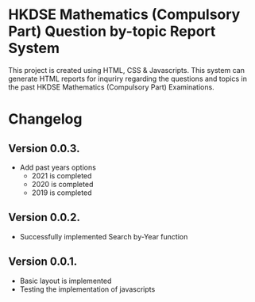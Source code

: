 # HKDSE Mathematics (Compulsory Part) Question by-topic Report System
This project is created using HTML, CSS & Javascripts. This system can generate HTML reports for inquriry regarding the questions and topics in the past HKDSE Mathematics (Compulsory Part) Examinations. 

# Changelog
## Version 0.0.3.
* Add past years options
    * 2021 is completed
    * 2020 is completed
    * 2019 is completed

## Version 0.0.2.
* Successfully implemented Search by-Year function

## Version 0.0.1.
* Basic layout is implemented
* Testing the implementation of javascripts
